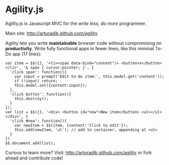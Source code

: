 # Agility.js
Agility.js is Javascript MVC for the *write less, do more* programmer. 

Main site: http://arturadib.github.com/agility

Agility lets you write **maintainable** browser code without compromising on **productivity**. Write fully functional apps in fewer lines, like this minimal To-Do app (17 lines):

    var item = $$({}, '<li><span data-bind="content"/> <button>x</button></li>', '& span { cursor:pointer; }', {
      'click span': function(){
        var input = prompt('Edit to-do item:', this.model.get('content'));
        if (!input) return;
        this.model.set({content:input});
      },
      'click button': function(){
        this.destroy();
      }
    });
    var list = $$({}, '<div> <button id="new">New item</button> <ul></ul> </div>', {
      'click #new': function(){
        var newItem = $$(item, {content:'Click to edit'});
        this.add(newItem, 'ul'); // add to container, appending at <ul>
      }
    })    
    $$.document.add(list);

Curious to learn more? Visit: http://arturadib.github.com/agility or fork ahead and contribute code!

